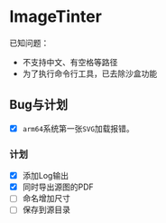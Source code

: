 # ImageTinter


已知问题：
* 不支持中文、有空格等路径
* 为了执行命令行工具，已去除沙盒功能


## Bug与计划

* [x] `arm64`系统第一张`SVG`加载报错。

### 计划
* [x] 添加Log输出
* [x] 同时导出源图的PDF
* [ ] 命名增加尺寸
* [ ] 保存到源目录